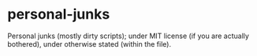 # personal-junks
Personal junks (mostly dirty scripts); under MIT license (if you are actually bothered), under otherwise stated (within the file).
